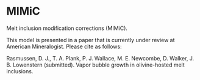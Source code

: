 # MIMiC
Melt inclusion modification corrections (MIMiC).
 
This model is presented in a paper that is currently under review at American Mineralogist. Please cite as follows:

Rasmussen, D. J., T. A. Plank, P. J. Wallace, M. E. Newcombe, D. Walker, J. B. Lowenstern (submitted). Vapor bubble growth in olivine-hosted melt inclusions.
